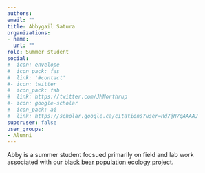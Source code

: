 ```yaml
---
authors:
email: ""
title: Abbygail Satura
organizations:
- name: 
  url: ""
role: Summer student
social:
#- icon: envelope
#  icon_pack: fas
#  link: '#contact'
#- icon: twitter
#  icon_pack: fab
#  link: https://twitter.com/JMNorthrup
#- icon: google-scholar
#  icon_pack: ai
#  link: https://scholar.google.ca/citations?user=Rd7jH7gAAAAJ
superuser: false
user_groups:
- Alumni
---
```


Abby is a summer student focsued primarily on field and lab work associated with our [black bear population ecology project](/project/black-bear-population-ecology-in-ontario/). 
